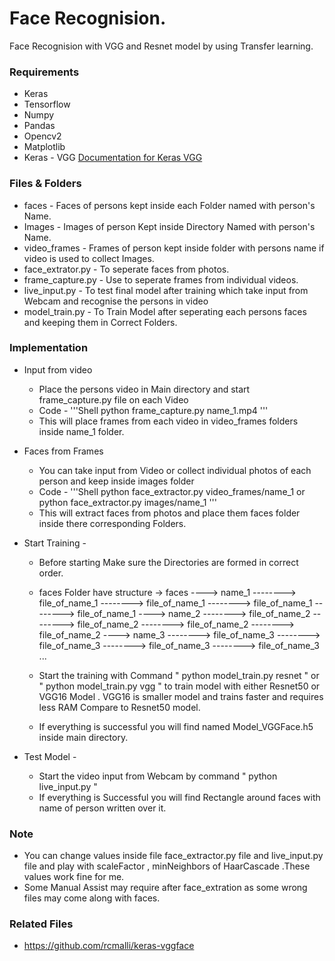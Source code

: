 # Face Recognision.

Face Recognision with VGG and Resnet model by using Transfer learning. 
### Requirements

* Keras
* Tensorflow
* Numpy 
* Pandas
* Opencv2
* Matplotlib
* Keras - VGG  [Documentation for Keras VGG](https://github.com/rcmalli/keras-vggface/)

### Files & Folders
* faces - Faces of persons kept inside each Folder named with person's Name.
* Images - Images of person Kept inside Directory Named with person's Name.
* video_frames - Frames of person kept inside folder with persons name if video is used to collect Images.
* face_extrator.py - To seperate faces from photos.
* frame_capture.py - Use to seperate frames from individual videos.
* live_input.py - To test final model after training which take input from Webcam and recognise the persons in video
* model_train.py - To Train Model after seperating each persons faces and keeping them in Correct Folders.

### Implementation	
* Input from video
	* Place the persons video in Main directory and start frame_capture.py file on each Video
	* Code - 
		'''Shell
			python frame_capture.py name_1.mp4
		'''
	* This will place frames from each video in video_frames folders inside name_1 folder.
* Faces from Frames
	* You can take input from Video or collect individual photos of each person and keep inside images folder
	* Code - 
		'''Shell
		   python face_extractor.py video_frames/name_1
		   or 
		   python face_extractor.py images/name_1
		'''
	* This will extract faces from photos and place them faces folder inside there corresponding Folders.

* Start Training -
	* Before starting Make sure the Directories are formed in correct order.
	* faces Folder have structure 
	-> faces
	----> name_1
	--------> file_of_name_1
	--------> file_of_name_1
	--------> file_of_name_1
	--------> file_of_name_1
	----> name_2
	--------> file_of_name_2
	--------> file_of_name_2
	--------> file_of_name_2
	--------> file_of_name_2
	----> name_3
	--------> file_of_name_3
	--------> file_of_name_3
	--------> file_of_name_3
	--------> file_of_name_3
	...

	* Start the training with Command " python model_train.py resnet " or " python model_train.py vgg " to train model with either Resnet50 or VGG16 Model . VGG16 is smaller model and trains faster and requires less RAM Compare to Resnet50 model.
	* If everything is successful you will find named Model_VGGFace.h5 inside main directory.

* Test Model - 
	* Start the video input from Webcam by command " python live_input.py "
	* If everything is Successful you will find Rectangle around faces with name of person written over it.

### Note 
* You can change values inside file face_extractor.py file and live_input.py file and play with scaleFactor , minNeighbors of HaarCascade .These values work fine for me.
* Some Manual Assist may require after face_extration as some wrong files may come along with faces.


### Related Files
* https://github.com/rcmalli/keras-vggface